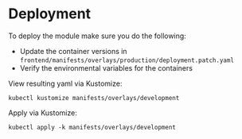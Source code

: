 # Deployment

To deploy the module make sure you do the following:

- Update the container versions in `frontend/manifests/overlays/production/deployment.patch.yaml`
- Verify the environmental variables for the containers

View resulting yaml via Kustomize:

```shell
kubectl kustomize manifests/overlays/development
```

Apply via Kustomize:

```shell
kubectl apply -k manifests/overlays/development
```

